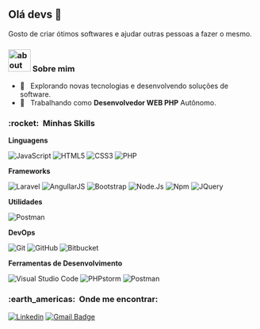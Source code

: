 ## Olá devs 👋

Gosto de criar ótimos softwares e ajudar outras pessoas a fazer o mesmo.

### <img width="45" alt="about" src="https://raw.github.com/elizarov/elizarov/master/about.png"> Sobre mim

- 🤔 &nbsp; Explorando novas tecnologias e desenvolvendo soluções de software.
- 💼 &nbsp; Trabalhando como **Desenvolvedor WEB PHP** Autônomo.
<p>
<h3> :rocket: &nbsp;Minhas Skills </h3>

**Linguagens**
 
  ![JavaScript](https://img.shields.io/badge/-JavaScript-333333?style=flat&logo=javascript)
  ![HTML5](https://img.shields.io/badge/HTML5-E34F26?style=flat&logo=html5&logoColor=white)
  ![CSS3](https://img.shields.io/badge/-CSS3-1572B6?style=flat&logo=css3)
  ![PHP](https://img.shields.io/badge/PHP-777BB4?style=flat&logo=php&logoColor=white)
  
  **Frameworks**
  
  ![Laravel](https://img.shields.io/badge/Laravel-FF2D20?style=flat&logo=laravel&logoColor=white)
  ![AngullarJS](https://img.shields.io/badge/AngularJS-E23237?style=flat&logo=angularjs)
  ![Bootstrap](https://img.shields.io/badge/Bootstrap-563D7C?style=flat&logo=bootstrap&logoColor=white)
  ![Node.Js](https://img.shields.io/badge/Node.js-43853D?style=flat&logo=node-dot-js&logoColor=white)
  ![Npm](https://img.shields.io/badge/npm-CB3837?style=flat&logo=npm&logoColor=white)
  ![JQuery](https://img.shields.io/badge/jQuery-0769AD?style=flat&logo=jquery&logoColor=white)

**Utilidades**

  ![Postman](https://img.shields.io/badge/-Postman-333333?style=flat&logo=postman)

**DevOps**

  ![Git](https://img.shields.io/badge/-Git-333333?style=flat&logo=git)
  ![GitHub](https://img.shields.io/badge/-GitHub-333333?style=flat&logo=github)
  ![Bitbucket](https://img.shields.io/badge/-Bitbucket-333333?style=flat&logo=bitbucket)

**Ferramentas de Desenvolvimento**

  ![Visual Studio Code](https://img.shields.io/badge/-Visual%20Studio%20Code-333333?style=flat&logo=visual-studio-code&logoColor=007ACC)
  ![PHPstorm](https://img.shields.io/badge/PhpStorm-333333.svg?&style=flat&logo=phpstorm&logoColor=007ACC)
  ![Postman](https://img.shields.io/badge/-Postman-333333?style=flat&logo=postman)
  

<h3> :earth_americas: &nbsp;Onde me encontrar: </h3> 

[![Linkedin](https://img.shields.io/badge/-rgrebelo-blue?style=flat-square&logo=Linkedin&logoColor=white&link=LINK-DO-SEU-LINKEDIN)](https://www.linkedin.com/in/rgrebelo/)
[![Gmail Badge](https://img.shields.io/badge/-rogrebelo@email.com-D14836?style=flat-square&logo=Gmail&logoColor=white&link=mailto:SEU-EMAIL)](mailto:rogrebelo@gmail.com)
